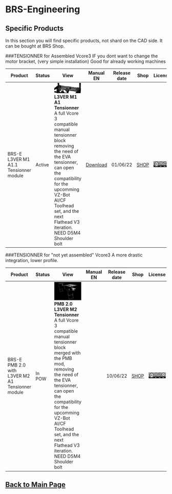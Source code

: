 
# BRS-Engineering  
## Specific Products

In this section you will find specific products, not shard on the CAD side. It can be bought at BRS Shop. 

###TENSIONNER for Assembled Vcore3
IF you dont want to change the motor bracket, (very simple installation) Good for already working machines

Product|Status|View|Manual EN|Release date|Shop|License
-----------------|------|-----------------------------------| :----: |  :---------------: |  :---------------: |  :---------------:
BRS-E L3VER M1 A1.1 Tensionner module|Active|![alt text](/image/tensionner7.png)<br> **L3VER M1 A1 Tensionner** A full Vcore 3 compatible manual tensionner block removing the need of the EVA tensionner, can open the compatibility for the upcomming VZ-Bot Al/CF Toolhead set, and the next Flathead V3 iteration. NEED D5M4 Shoulder bolt|[Download](/manuals/Manual-Tensionner-L3VER-M1-A.pdf)|01/06/22| [SHOP](https://store.brs-engineering.com/products/tensionner-l3ver-m1)| ![alt text](/image/by-nc-nd.png)

###TENSIONNER for "not yet assembled" Vcore3
A more drastic integration, lower profile.

Product|Status|View|Manual EN|Release date|Shop|License
-----------------|------|-----------------------------------| :----: |  :---------------: |  :---------------: |  :---------------:
BRS-E PMB 2.0 with L3VER M2 A1 Tensionner module|In POW|![alt text](/image/tensionner5.png)<br> **PMB 2.0 L3VER M2 Tensionner** A full Vcore 3 compatible manual tensionner block merged with the PMB mod, removing the need of the EVA tensionner, can open the compatibility for the upcomming VZ-Bot Al/CF Toolhead set, and the next Flathead V3 iteration. NEED D5M4 Shoulder bolt||10/06/22|[SHOP](https://store.brs-engineering.com/products/tensionner-l3ver-m2)| ![alt text](/image/by-nc-nd.png)


## [Back to Main Page](/README.md)
